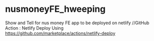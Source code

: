# nusmoneyFE_hweeping
Show and Tell for nus money FE app to be deployed on netlify
//GitHub Action : Netlify Deploy
Using https://github.com/marketplace/actions/netlify-deploy